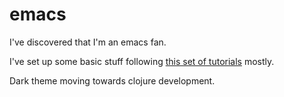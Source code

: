 # emacs

I've discovered that I'm an emacs fan.

I've set up some basic stuff following [this set of tutorials](https://github.com/zamansky/using-emacs) mostly.

Dark theme moving towards clojure development.

